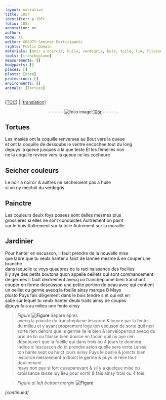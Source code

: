 ```yaml
---
layout: narrative
title: 105r
identifier: p-105r
folio: 105r
annotation: no
author:
mode: tc
editor: GR8975 Seminar Participants
rights: Public Domain
materials: [noir a noircir, huile, verdegris, bois, toile, lin, filasse]
tools: [trancheplume]
measurements: []
bodyparts: []
places: []
plants: [abre]
professions: []
environments: []
animals: [Tortues]
---
```


<p><a href="{{ site.baseurl }}/diplomatic/">[TOC]</a> | <a href="{{ site.baseurl }}/texts/p-105r_tl/" target="_blank">[translation]</a></p><div class="folio" align="center">- - - - - <a href="http://gallica.bnf.fr/ark:/12148/btv1b10500001g/f215.image" target="_blank"><img src="https://cu-mkp.github.io/2017-workshop-edition/assets/photo-icon.png" alt="folio image: " style="display:inline-block; margin-bottom:-3px;"/>105r</a> - - - - - </div>  
  

## <span class="al">Tortues</span>

 
Les masles ont la coquille renversee au Bout vers la queue<br/> et ont la coquille de dessoubs le ventre encochee tout du long<br/> depuys la queue jusques a la <span class="del">que</span> teste Et les femelles non<br/> ne la coquille reviree vers la queue ne les cocheure
 
 
  

## Seicher couleurs

 
Le <span class="m">noir a noircir</span> & aultres ne secheroient pas a <span class="m">huile</span><br/> si on ny mectoit du <span class="m">verdegris</span>
 
 
  

## Painctre

 
Les couleurs deulx foys posees sont delles mesmes plus<br/> grossieres si elles ne sont conduictes Aultrem<span class="exp">ent</span> on paint<br/> sur le <span class="m">bois</span> Aultrem<span class="exp">ent</span> sur la <span class="m">toile</span> Autrem<span class="exp">ent</span> sur la muraille
 
 
  

## Jardinier

 
Pour hanter en escusson, il fault prendre de la nouvelle mise<br/> que l<span class="pa">abre</span> que tu veulx hanter a faict <span class="add">de lannee mesme</span> & en couper une branche<br/> dans laquelle tu voys quaupres de la <span class="del">raci</span> naissance des foeilles<br/> il y aye des petits boutons quon appelle oeillets qui sont comma<span class="exp">n</span>ce<span class="exp">ment</span><br/> de germes Il fault dextrem<span class="exp">ent</span> avecq un <span class="tl">trancheplume</span> bien tranchant<br/> couper en forme descusson une petite portion de peau <span class="del">avec</span> qui contient<br/> un oeillet ou germe avecq la foeille ainsy marque B <span class="del">Mays</span><br/> <span class="del">plusto</span> Puys fais diligement dans le bois tendre <span class="del">s</span> et qui est en<br/> sabe sur lequel tu veulx hanter deulx traits ainsy <span class="del">de</span> coupes<br/> @puys fais au milieu une fente ainsy 
> *Figure*
> <a href="https://drive.google.com/open?id=0B9-oNrvWdlO5T1FZYTdOT1U4Qzg" target="_blank"><img src="https://cu-mkp.github.io/GR8975-edition/assets/photo-icon.png" alt="Figure" style="display:inline-block; margin-bottom:-3px;"/></a>
 Separe apres<br/> avecq la poincte du <span class="tl">trancheplume</span> lescorce & louvre par la fente<br/> du milieu et y ayant proprem<span class="exp">ent</span> loge ton escuson de sorte quil nen<br/> sorte rien dehors que le germe lie le bien & lenvelope tout avecq du<br/> brin de <span class="m">lin</span> ou <span class="m">filasse</span> bien doulce en facon quil ny aye rien<br/> descouvert que la foeille qui dans trois ou 4 jours te donnera<br/> indice si lescusson doibt prendre selon quelle sera verte Laisse<br/> ton hante sept ou huict jours ainsy Puys le deslie & joincts bien<br/> lescorce mesmem<span class="exp">ent</span> a droict le germe & puys le relie tout doulcem<span class="exp">ent</span><br/> mays non pas si fort quauparava<span class="exp">n</span>t & sil y a quelque mise ou<br/> croissance laisse luy lieu pour sortir & fais ainsy trois ou 4 fois.
 
> *Figure*
> *at left bottom margin*
> <a href="https://drive.google.com/open?id=0B9-oNrvWdlO5UWpzdGVweGVvQTg" target="_blank"><img src="https://cu-mkp.github.io/GR8975-edition/assets/photo-icon.png" alt="Figure" style="display:inline-block; margin-bottom:-3px;"/></a>
 
*[continued]*
 
